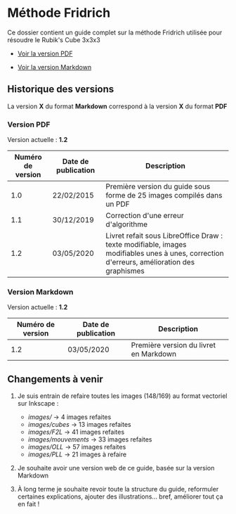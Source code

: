 # Méthode Fridrich

Ce dossier contient un guide complet sur la méthode Fridrich utilisée pour résoudre le Rubik's Cube 3x3x3

- [Voir la version PDF](Méthode_Fridrich.pdf)

- [Voir la version Markdown](Méthode_Fridrich.md)

## Historique des versions

La version **X** du format **Markdown** correspond à la version **X** du format **PDF**

### Version PDF

Version actuelle : **1.2**

| Numéro de version | Date de publication | Description |
| ----------------- | ------------------- | ----------- |
| 1.0 | 22/02/2015 | Première version du guide sous forme de 25 images compilés dans un PDF |
| 1.1 | 30/12/2019 | Correction d'une erreur d'algorithme |
| 1.2 | 03/05/2020 | Livret refait sous LibreOffice Draw : texte modifiable, images modifiables unes à unes, correction d'erreurs, amélioration des graphismes |

### Version Markdown

Version actuelle : **1.2**

| Numéro de version | Date de publication | Description |
| ----------------- | ------------------- | ----------- |
| 1.2 | 03/05/2020 | Première version du livret en Markdown |

## Changements à venir

1. Je suis entrain de refaire toutes les images (148/169) au format vectoriel sur Inkscape :

    - *images/* → 4 images refaites
    - *images/cubes* → 13 images refaites
    - *images/F2L* → 41 images refaites
    - *images/mouvements* → 33 images refaites
    - *images/OLL* → 57 images refaites
    - *images/PLL* → 21 images à refaire

2. Je souhaite avoir une version web de ce guide, basée sur la version Markdown

3. À long terme je souhaite revoir toute la structure du guide, reformuler certaines explications, ajouter des illustrations... bref, améliorer tout ça en fait !
